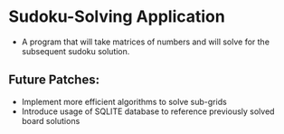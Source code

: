 # Sudoku-Solving Application

* A program that will take matrices of numbers and will solve for the subsequent sudoku solution. 

## Future Patches:

* Implement more efficient algorithms to solve sub-grids 
* Introduce usage of SQLITE database to reference previously solved board solutions 

